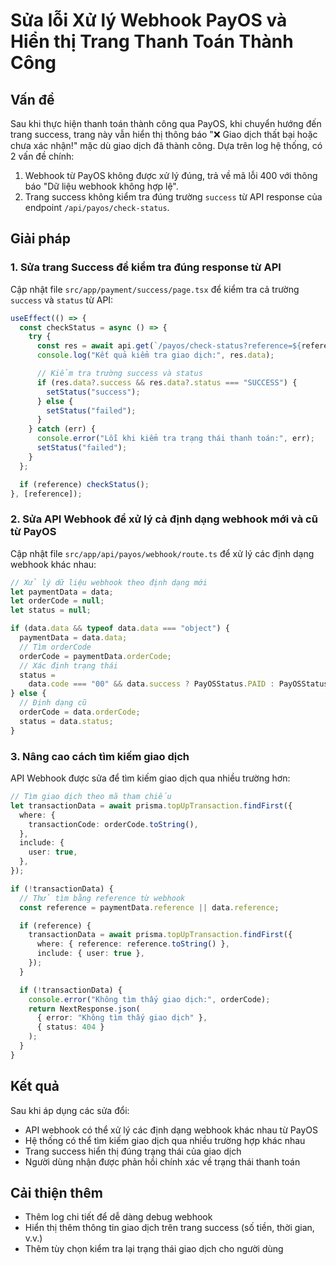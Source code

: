 # Sửa lỗi Xử lý Webhook PayOS và Hiển thị Trang Thanh Toán Thành Công

## Vấn đề

Sau khi thực hiện thanh toán thành công qua PayOS, khi chuyển hướng đến trang success, trang này vẫn hiển thị thông báo "❌ Giao dịch thất bại hoặc chưa xác nhận!" mặc dù giao dịch đã thành công. Dựa trên log hệ thống, có 2 vấn đề chính:

1. Webhook từ PayOS không được xử lý đúng, trả về mã lỗi 400 với thông báo "Dữ liệu webhook không hợp lệ".
2. Trang success không kiểm tra đúng trường `success` từ API response của endpoint `/api/payos/check-status`.

## Giải pháp

### 1. Sửa trang Success để kiểm tra đúng response từ API

Cập nhật file `src/app/payment/success/page.tsx` để kiểm tra cả trường `success` và `status` từ API:

```typescript
useEffect(() => {
  const checkStatus = async () => {
    try {
      const res = await api.get(`/payos/check-status?reference=${reference}`);
      console.log("Kết quả kiểm tra giao dịch:", res.data);

      // Kiểm tra trường success và status
      if (res.data?.success && res.data?.status === "SUCCESS") {
        setStatus("success");
      } else {
        setStatus("failed");
      }
    } catch (err) {
      console.error("Lỗi khi kiểm tra trạng thái thanh toán:", err);
      setStatus("failed");
    }
  };

  if (reference) checkStatus();
}, [reference]);
```

### 2. Sửa API Webhook để xử lý cả định dạng webhook mới và cũ từ PayOS

Cập nhật file `src/app/api/payos/webhook/route.ts` để xử lý các định dạng webhook khác nhau:

```typescript
// Xử lý dữ liệu webhook theo định dạng mới
let paymentData = data;
let orderCode = null;
let status = null;

if (data.data && typeof data.data === "object") {
  paymentData = data.data;
  // Tìm orderCode
  orderCode = paymentData.orderCode;
  // Xác định trạng thái
  status =
    data.code === "00" && data.success ? PayOSStatus.PAID : PayOSStatus.ERROR;
} else {
  // Định dạng cũ
  orderCode = data.orderCode;
  status = data.status;
}
```

### 3. Nâng cao cách tìm kiếm giao dịch

API Webhook được sửa để tìm kiếm giao dịch qua nhiều trường hơn:

```typescript
// Tìm giao dịch theo mã tham chiếu
let transactionData = await prisma.topUpTransaction.findFirst({
  where: {
    transactionCode: orderCode.toString(),
  },
  include: {
    user: true,
  },
});

if (!transactionData) {
  // Thử tìm bằng reference từ webhook
  const reference = paymentData.reference || data.reference;

  if (reference) {
    transactionData = await prisma.topUpTransaction.findFirst({
      where: { reference: reference.toString() },
      include: { user: true },
    });
  }

  if (!transactionData) {
    console.error("Không tìm thấy giao dịch:", orderCode);
    return NextResponse.json(
      { error: "Không tìm thấy giao dịch" },
      { status: 404 }
    );
  }
}
```

## Kết quả

Sau khi áp dụng các sửa đổi:

- API webhook có thể xử lý các định dạng webhook khác nhau từ PayOS
- Hệ thống có thể tìm kiếm giao dịch qua nhiều trường hợp khác nhau
- Trang success hiển thị đúng trạng thái của giao dịch
- Người dùng nhận được phản hồi chính xác về trạng thái thanh toán

## Cải thiện thêm

- Thêm log chi tiết để dễ dàng debug webhook
- Hiển thị thêm thông tin giao dịch trên trang success (số tiền, thời gian, v.v.)
- Thêm tùy chọn kiểm tra lại trạng thái giao dịch cho người dùng
